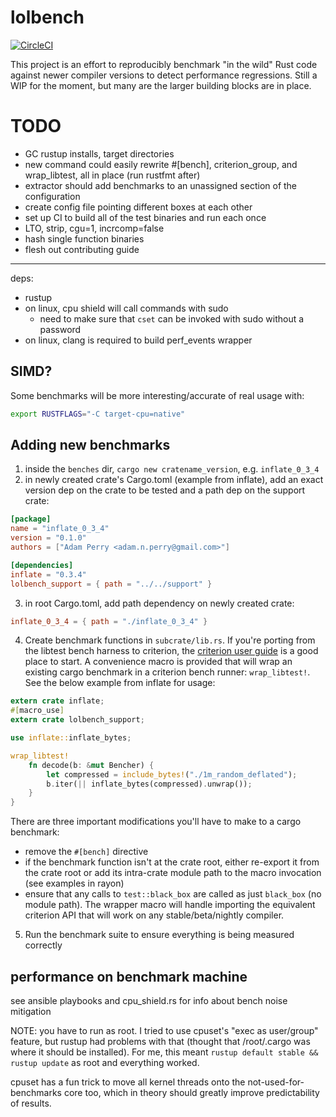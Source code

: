 # lolbench

[![CircleCI](https://circleci.com/gh/anp/lolbench/tree/master.svg?style=shield)](https://circleci.com/gh/anp/lolbench/tree/master)

This project is an effort to reproducibly benchmark "in the wild" Rust code against newer compiler versions to detect performance regressions. Still a WIP for the moment, but many are the larger building blocks are in place.

# TODO

* GC rustup installs, target directories
* new command could easily rewrite #[bench], criterion_group, and wrap_libtest, all in place (run rustfmt after)
* extractor should add benchmarks to an unassigned section of the configuration
* create config file pointing different boxes at each other
* set up CI to build all of the test binaries and run each once
* LTO, strip, cgu=1, incrcomp=false
* hash single function binaries
* flesh out contributing guide

---

deps:

* rustup
* on linux, cpu shield will call commands with sudo
  * need to make sure that `cset` can be invoked with sudo without a password
* on linux, clang is required to build perf_events wrapper

## SIMD?

Some benchmarks will be more interesting/accurate of real usage with:

```sh
export RUSTFLAGS="-C target-cpu=native"
```

## Adding new benchmarks

1. inside the `benches` dir, `cargo new cratename_version`, e.g. `inflate_0_3_4`
2. in newly created crate's Cargo.toml (example from inflate), add an exact version dep on the crate to be tested and a path dep on the support crate:

```toml
[package]
name = "inflate_0_3_4"
version = "0.1.0"
authors = ["Adam Perry <adam.n.perry@gmail.com>"]

[dependencies]
inflate = "0.3.4"
lolbench_support = { path = "../../support" }
```

3. in root Cargo.toml, add path dependency on newly created crate:

```toml
inflate_0_3_4 = { path = "./inflate_0_3_4" }
```

4. Create benchmark functions in `subcrate/lib.rs`. If you're porting from the libtest bench harness to criterion, the [criterion user guide](https://japaric.github.io/criterion.rs/book/criterion_rs.html) is a good place to start. A convenience macro is provided that will wrap an existing cargo benchmark in a criterion bench runner: `wrap_libtest!`. See the below example from inflate for usage:

```rs
extern crate inflate;
#[macro_use]
extern crate lolbench_support;

use inflate::inflate_bytes;

wrap_libtest!
    fn decode(b: &mut Bencher) {
        let compressed = include_bytes!("./1m_random_deflated");
        b.iter(|| inflate_bytes(compressed).unwrap());
    }
}
```

There are three important modifications you'll have to make to a cargo benchmark:

* remove the `#[bench]` directive
* if the benchmark function isn't at the crate root, either re-export it from the crate root
  or add its intra-crate module path to the macro invocation (see examples in rayon)
* ensure that any calls to `test::black_box` are called as just `black_box` (no module path). The wrapper macro will handle importing the equivalent criterion API that will work on any stable/beta/nightly compiler.

5. Run the benchmark suite to ensure everything is being measured correctly


## performance on benchmark machine

see ansible playbooks and cpu_shield.rs for info about bench noise mitigation

NOTE: you have to run as root. I tried to use cpuset's "exec as user/group" feature, but rustup had problems with that (thought that /root/.cargo was where it should be installed). For me, this meant `rustup default stable && rustup update` as root and everything worked.

cpuset has a fun trick to move all kernel threads onto the not-used-for-benchmarks core too, which in theory should greatly improve predictability of results.
